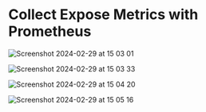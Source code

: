 # Collect Expose Metrics with Prometheus


![Screenshot 2024-02-29 at 15 03 01](https://github.com/redjules/Collect-Expose-Metrics-with-Prometheus/assets/106017493/e9482dea-bb0b-4320-af94-471de9b39951)


![Screenshot 2024-02-29 at 15 03 33](https://github.com/redjules/Collect-Expose-Metrics-with-Prometheus/assets/106017493/db4444b9-82d2-4697-9714-da1b91baad49)


![Screenshot 2024-02-29 at 15 04 20](https://github.com/redjules/Collect-Expose-Metrics-with-Prometheus/assets/106017493/bd27f745-94b1-45d4-a319-5025c0f99966)


![Screenshot 2024-02-29 at 15 05 16](https://github.com/redjules/Collect-Expose-Metrics-with-Prometheus/assets/106017493/8362d08e-cea0-41d6-8b75-7458f585859f)
